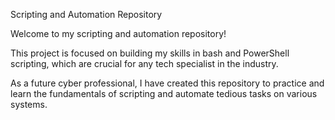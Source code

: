 Scripting and Automation Repository

Welcome to my scripting and automation repository!

This project is focused on building my skills in bash and PowerShell scripting, 
which are crucial for any tech specialist in the industry. 

As a future cyber professional, I have created this repository to practice and learn the fundamentals of scripting and automate tedious tasks on various systems.